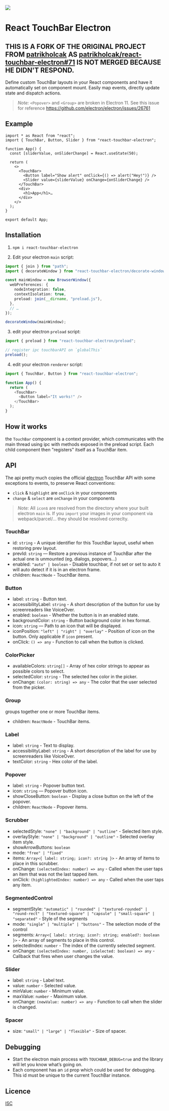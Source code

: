 ![](https://repository-images.githubusercontent.com/93372157/8c28ef00-575d-11eb-83fd-8840c4de6be3)

# React TouchBar Electron

## THIS IS A FORK OF THE ORIGINAL PROJECT FROM [patrikholcak](https://github.com/patrikholcak/react-touchbar-electron) AS [patrikholcak/react-touchbar-electron#71](https://github.com/patrikholcak/react-touchbar-electron/pull/72) IS NOT MERGED BECAUSE HE DIDN'T RESPOND.

Define custom TouchBar layouts in your React components and have it automatically set on component mount. Easily map events, directly update state and dispatch actions.

> _Note:_ `<Popover>` and `<Group>` are broken in Electron 11. See this issue for reference https://github.com/electron/electron/issues/26761

## Example

```tsx
import * as React from "react";
import { TouchBar, Button, Slider } from "react-touchbar-electron";

function App() {
  const [sliderValue, onSliderChange] = React.useState(50);

  return (
    <>
      <TouchBar>
        <Button label="Show alert" onClick={() => alert("Hey!")} />
        <Slider value={sliderValue} onChange={onSliderChange} />
      </TouchBar>
      <div>
        <h1>App</h1>…
      </div>
    </>
  );
}

export default App;
```

## Installation

1. `npm i react-touchbar-electron`

2. Edit your electron `main` script:

```ts
import { join } from "path";
import { decorateWindow } from "react-touchbar-electron/decorate-window";

const mainWindow = new BrowserWindow({
  webPreferences: {
    nodeIntegration: false,
    contextIsolation: true,
    preload: join(__dirname, "preload.js"),
  },
  // …
});

decorateWindow(mainWindow);
```

3. edit your electron `preload` script:

```js
import { preload } from "react-touchbar-electron/preload";

// register ipc touchbarAPI on `globalThis`
preload();
```

4. edit your electron `renderer` script:

```js
import { TouchBar, Button } from "react-touchbar-electron";

function App() {
  return (
    <TouchBar>
      <Button label="It works!" />
    </TouchBar>
  );
}
```

## How it works

the `TouchBar` component is a context provider, which communicates with the main thread using ipc with methods exposed in the preload script. Each child component then "registers" itself as a TouchBar item.

## API

The api pretty much copies the official [electron](https://github.com/electron/electron/blob/master/docs/api/touch-bar.md)
TouchBar API with some exceptions to events, to preserve React conventions:

- `click` & `highlight` are `onClick` in your components
- `change` & `select` are `onChange` in your components

> _Note:_ All `icon`s are resolved from the directory where your built electron `main` is. If you `import` your images in your component via webpack/parcel/… they should be resolved correclty.

### TouchBar

- id: `string` - A unique identifier for this TouchBar layout, useful when restoring prev layout.
- prevId: `string` — Restore a previous instance of TouchBar after the actual one is unmounted (eg. dialogs, popovers…)
- enabled: `"auto" | boolean` - Disable touchbar, if not set or set to auto it will auto detect if it is in an electron frame.
- children: `ReactNode` - TouchBar items.

### Button

- label: `string` - Button text.
- accessibilityLabel: `string` - A short description of the button for use by screenreaders like VoiceOver.
- enabled: `boolean` - Whether the button is in an enabled state.
- backgroundColor: `string` - Button background color in hex format.
- icon: `string` — Path to an icon that will be displayed.
- iconPosition: `"left" | "right" | "overlay"` - Position of icon on the button. Only applicable if `icon` present.
- onClick: `() => any` - Function to call when the button is clicked.

### ColorPicker

- availableColors: `string[]` - Array of hex color strings to appear as possible colors to select.
- selectedColor: `string` - The selected hex color in the picker.
- onChange: `(color: string) => any` - The color that the user selected from the picker.

### Group

groups together one or more TouchBar items.

- children: `ReactNode` - TouchBar items.

### Label

- label: `string` - Text to display.
- accessibilityLabel: `string` - A short description of the label for use by screenreaders like VoiceOver.
- textColor: `string` - Hex color of the label.

### Popover

- label: `string` - Popover button text.
- icon: `string` — Popover button icon.
- showCloseButton: `boolean` - Display a close button on the left of the popover.
- children: `ReactNode` - Popover items.

### Scrubber

- selectedStyle: `"none" | "background" | "outline"` - Selected item style.
- overlayStyle: `"none" | "background" | "outline"` - Selected overlay item style.
- showArrowButtons: `boolean`
- mode: `"free" | "fixed"`
- items: `Array<{ label: string; icon?: string }>` - An array of items to place in this scrubber.
- onChange: `(selectedIndex: number) => any` - Called when the user taps an item that was not the last tapped item.
- onClick: `(highlightedIndex: number) => any` - Called when the user taps any item.

### SegmentedControl

- segmentStyle: `"automatic" | "rounded" | "textured-rounded" | "round-rect" | "textured-square" | "capsule" | "small-square" | "separated"` - Style of the segments
- mode: `"single" | "multiple" | "buttons"` - The selection mode of the control
- segments: `Array<{ label: string; icon?: string; enabled?: boolean }>` - An array of segments to place in this control.
- selectedIndex: `number` - The index of the currently selected segment.
- onChange: `(selectedIndex: number, isSelected: boolean) => any` - Callback that fires when user changes the value.

### Slider

- label: `string` - Label text.
- value: `number` - Selected value.
- minValue: `number` - Minimum value.
- maxValue: `number` - Maximum value.
- onChange: `(newValue: number) => any` - Function to call when the slider is changed.

### Spacer

- size: `"small" | "large" | "flexible"` - Size of spacer.

## Debugging

- Start the electron main process with `TOUCHBAR_DEBUG=true` and the library will let you know what’s going on.
- Each component has an `id` prop which could be used for debugging. This id must be unique to the current TouchBar instance.

## Licence

[ISC](./LICENSE.md)
